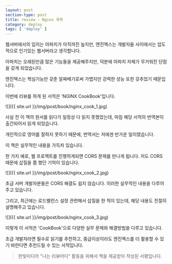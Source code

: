 ```yaml
---
layout: post
section-type: post
title: review - Nginx 쿡북
category: deploy
tags: [ 'deploy' ]
---
```


웹서버에서의 입지는 아파치가 아직까진 높지만, 엔진엑스는 개발자들 사이에서는 압도적으로 인기있는 웹서버라고 생각합니다.

아파치는 오래된만큼 많은 기능들을 제공해주지만, 덕분에 아파치 자체가 무거워진 단점을 갖게 되었습니다.

엔진엑스는 핵심기능만 갖춘 알짜베기로써 가볍지만 강력한 성능 또한 갖추었기 때문입니다.

이번에 리뷰를 하게 된 서적은 'NGINX CookBook'입니다.

![]({{ site.url }}/img/post/book/nginx_cook_1.jpg)

사실 전 이 책의 원서를 읽다가 일정상 다 읽지 못했었는데, 마침 해당 서적의 번역본이 출간되어서 읽게 되었습니다.

개인적으로 영어를 잘하지 못하기 때문에, 번역서는 저에겐 반가운 일이였습니다.

이 책은 실무적인 내용을 가득차 있습니다.

한 가지 예로, 웹 프로젝트를 진행하게되면 CORS 문제를 만나게 됩니다. 저도 CORS 때문에 삽질을 쫌 했던 기억이 있습니다.

![]({{ site.url }}/img/post/book/nginx_cook_2.jpg)

초급 서버 개발자분들은 CORS 해결도 쉽지 않습니다. 이러한 실무적인 내용을 다루어주고 있습니다.

그리고, 최근에는 로드밸런스 설정 관련해서 삽질을 한 적이 있는데, 해당 내용도 친절히 설명해주고 있습니다.

![]({{ site.url }}/img/post/book/nginx_cook_3.jpg)

이렇게 이 서적은 'CookBook'으로 다양한 실무 문제와 해결방법을 다루고 있습니다.

초급 개발자라면 필수로 읽기를 추천하고, 중급이상이라도 엔진엑스를 더 활용할 수 있기 바란다면 추천드릴 수 있는 서적입니다. 

> 한빛미디어 "나는 리뷰어다" 활동을 위해서 책을 제공받아 작성된 서평입니다.

